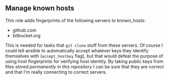 Manage known hosts
------------------

This role adds fingerprints of the following servers to known_hosts:
- github.com
- bitbucket.org

This is needed for tasks that `git clone` stuff from these servers.
Of course I could tell ansible to automatically accept whatever keys
they identify themselves with (`accept_hostkey` flag), but that would
defeat the purpose of using host fingerprints for verifying host identity.
By taking public keys from files *stored permanently in this repository*
I can be sure that they are correct and that I'm really connecting to
correct servers.

